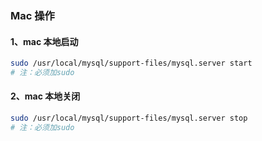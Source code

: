 ### Mac 操作

#### 1、mac 本地启动

```sh
sudo /usr/local/mysql/support-files/mysql.server start
# 注：必须加sudo
```

#### 2、mac 本地关闭

```sh
sudo /usr/local/mysql/support-files/mysql.server stop
# 注：必须加sudo
```
